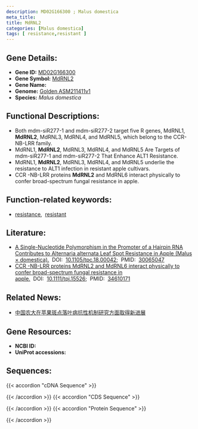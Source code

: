 ```yaml
---
description: MD02G166300 ; Malus domestica
meta_title:
title: MdRNL2
categories: [Malus domestica]
tags: [ resistance,resistant ]
---
```


## Gene Details:
- **Gene ID:**	[MD02G166300]()
- **Gene Symbol:** <u>MdRNL2</u>
- **Gene Name:** 
- **Genome:** [Golden ASM211411v1](https://ensembl.gramene.org/Malus_domestica_golden/Info/Index)
- **Species:** *Malus domestica*

## Functional Descriptions:
   - Both mdm-siR277-1 and mdm-siR277-2 target five R genes, MdRNL1, **MdRNL2**, MdRNL3, MdRNL4, and MdRNL5, which belong to the CCR-NB-LRR family.
   - MdRNL1, **MdRNL2**, MdRNL3, MdRNL4, and MdRNL5 Are Targets of mdm-siR277-1 and mdm-siR277-2 That Enhance ALT1 Resistance.
   - MdRNL1, **MdRNL2**, MdRNL3, MdRNL4, and MdRNL5 underlie the resistance to ALT1 infection in resistant apple cultivars.
   - CCR -NB-LRR proteins **MdRNL2** and MdRNL6 interact physically to confer broad-spectrum fungal resistance in apple.

## Function-related keywords:
   - [resistance](/tags/resistance/),&nbsp;&nbsp;[resistant](/tags/resistant/)

## Literature:
   - [A Single-Nucleotide Polymorphism in the Promoter of a Hairpin RNA Contributes to Alternaria alternata Leaf Spot Resistance in Apple (Malus × domestica).](https://www.ncbi.nlm.nih.gov/pmc/articles/PMC6139694/)&nbsp;&nbsp;DOI:&nbsp;&nbsp;[10.1105/tpc.18.00042](https://www.ncbi.nlm.nih.gov/pmc/articles/PMC6139694/);&nbsp;&nbsp;PMID:&nbsp;&nbsp;[30065047](https://pubmed.ncbi.nlm.nih.gov/30065047/)
   - [CCR -NB-LRR proteins MdRNL2 and MdRNL6 interact physically to confer broad-spectrum fungal resistance in apple.](https://doi.org/10.1111/tpj.15526)&nbsp;&nbsp;DOI:&nbsp;&nbsp;[10.1111/tpj.15526](https://doi.org/10.1111/tpj.15526);&nbsp;&nbsp;PMID:&nbsp;&nbsp;[34610171](https://pubmed.ncbi.nlm.nih.gov/34610171/)

## Related News:
   - [中国农大在苹果斑点落叶病抗性机制研究方面取得新进展](https://mp.weixin.qq.com/s?__biz=MzIyOTY2NDYyNQ==&mid=2247489908&idx=1&sn=67602f3a0751cb5558457a45f61ba074&chksm=e8be6b6adfc9e27c366561c533311b82105f91c86e0c98720baecf8708a8e45a54370cf080e4&scene=27#wechat_redirect)

## Gene Resources:
- **NCBI ID:**  [](https://www.ncbi.nlm.nih.gov/gene/?term=)
- **UniProt accessions:** [](https://www.uniprot.org/uniprotkb//entry)



## Sequences:
{{< accordion "cDNA Sequence" >}}

{{< /accordion >}}
{{< accordion "CDS Sequence" >}}

{{< /accordion >}}
{{< accordion "Protein Sequence" >}}

{{< /accordion >}}
